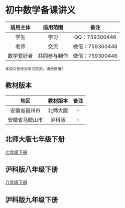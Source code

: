 # 初中数学备课讲义

| 适用主体 | 适用范围 | 备注 |
| :-----:| :----: | :----: |
| 学生 | 学习 | QQ：759300446 |
| 老师 | 交流 |微信：759300446 |
|数学爱好者|共同参与制作|微信：759300446|

`本讲义仅作为学习交流，请勿商用!`

## 教材版本

| 地区 | 教材版本 | 备注 |
| :-----:| :----: | :----: |
| 安徽省宿州市 | 北师大版 | - |
| 安徽省马鞍山市 | 沪科版 | - |

## 北师大版七年级下册

[七年级下册](北师大/讲义/七年级下册.md)

## 沪科版八年级下册

[八年级下册](沪科/讲义/八年级下册.md)

## 沪科版九年级下册
